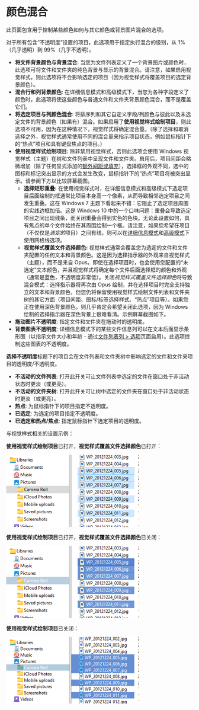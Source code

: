 # 颜色混合

此页面包含用于控制某些颜色如何与其它颜色或背景图片混合的选项。

对于所有包含“不透明度”设置的项目，此选项用于指定执行混合的级别，从 1%（几乎透明）到 99%（几乎不透明）。

- **将文件背景颜色与背景混合**: 当您为文件列表定义了一个背景图片或颜色时，此选项可将文件和文件夹的纯色背景与显示的背景混合。请注意，如果启用视觉样式，则此选项将不会影响选定的项目（因为视觉样式将覆盖项目的选定背景颜色）。
- **混合行和列背景颜色**: 在详细信息模式和高级模式下，当您为各种字段定义了颜色时，此选项将使这些颜色与普通文件和文件夹背景颜色混合，而不是覆盖它们。
- **将选定项目与列颜色混合**: 将排序列和其它自定义字段/列颜色与彼此以及未选定文件的背景颜色（如果有）混合。如果启用了**使用视觉样式绘制项目**，则此选项不可用，因为在这种情况下，视觉样式将确定混合量。（除了选择和取消选择之外，视觉样式通常使用不同的混合量来指示项目状态，例如鼠标指针下的“热点”项目和具有键盘焦点的项目。）
- **使用视觉样式绘制项目**: 除非禁用视觉样式，否则此选项会使用 Windows 视觉样式（主题）在树和文件列表中呈现文件和文件夹。启用后，项目间距会略微增加（除了任何显式添加的[额外间距或填充](../file_display_modes/details_mode.zh.md)），选择框的外观不同，选中的图标和标记突出显示的方式会发生改变，鼠标指针下的“热点”项目将被突出显示。请参阅下方以比较屏幕截图。
  - **选择矩形重叠:** 在使用视觉样式时，在详细信息模式和高级模式下选定项目后面绘制的框通常比项目本身高一个像素，从而导致相邻选定项目之间发生重叠。这在 Windows 7 主题下看起来不错：它阻止了选定项目周围的实线边框加倍。这是 Windows 10 中的一个口味问题：重叠会导致选定项目之间出现线条，而关闭重叠会得到实色的色块。无论此设置如何，具有焦点的单个文件始终在其周围绘制一个框。请注意，如果您希望在项目（不仅仅是*选定的*项目）之间有线，则可以在[详细信息模式](../file_display_modes/details_mode.zh.md)和[高级模式](../file_display_modes/power_mode/README.zh.md)下使用网格线选项。
  - **视觉样式覆盖文件选择颜色:** 视觉样式通常会覆盖您为选定的文件和文件夹配置的任何文本和背景颜色。这是因为选择指示器的外观来自视觉样式（主题），而不是来自 Opus。即使在选择项目时，也会使用您配置的“未选定”文本颜色，并且视觉样式将确定每个文件后面选择框的颜色和外观（通常是蓝色，不透明度非常低）。关闭*视觉样式覆盖文件选择颜色*将导致混合模式：选择指示器将再次由 Opus 绘制，并在选择项目时完全支持独立的文本和背景颜色，但您仍将保留使用视觉样式绘制文件列表和文件夹树的其它方面（项目间距、图标/标签选择样式、“热点”项目等）。如果您正在使用深色背景颜色，则几乎肯定会希望关闭此选项，因为 Windows 绘制的选择指示器在深色背景上很难看清。示例屏幕截图如下。
- **拖动图片不透明度**: 指定文件和文件夹在拖动时的透明度。
- **背景图表不透明度**: 详细信息模式下的某些文件信息列可以在文本后面显示条形图（以指示文件大小和年龄 - 通过[文件列表列 \> 选项](../file_display_columns/options.zh.md)页面启用）。此选项控制这些图表的不透明度。

  
**选择不透明度**标题下的项目会在文件列表和文件夹树中影响选定的文件和文件夹项目的透明度/不透明度。

- **不活动的文件列表**: 打开此开关可让文件列表中选定的文件在窗口处于非活动状态时更淡（或更亮）。
- **不活动的文件夹树**: 打开此开关可让树中选定的文件夹在窗口处于非活动状态时更淡（或更亮）。
- **热点**: 为鼠标指针下的项目指定不透明度。
- **已选定**: 为选定的项目指定不透明度。
- **已选定和热点/焦点**: 指定鼠标指针下选定项目的透明度。

  
与视觉样式相关的设置示例：

**使用视觉样式绘制项目**已打开，**视觉样式覆盖文件选择颜色**已打开：

![](/Manual/images/media/13/colorblending_1.png)

**使用视觉样式绘制项目**已打开，**视觉样式覆盖文件选择颜色**已关闭：

![](/Manual/images/media/13/colorblending_2.png)

**使用视觉样式绘制项目**已关闭：

![](/Manual/images/media/13/colorblending_3.png)
